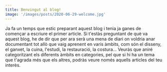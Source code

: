 ```yaml
---
title: Benvingut al blog!
image: '/images/posts/2020-06-29-welcome.jpg'
---
```


Ja fa un temps que estic preparant aquest blog i tenia ja ganes de
començar a escriure el primer article. Si t'estàs preguntant de què va
aquest blog<!--more-->, he de dir que per ara serà una mena de diari on
voldria anar documentant tot allò que vaig aprenent en varis àmbits, com
són el disseny, el ganxet, la cuina, l'estudi, la restauració, la
costura... Veuràs que aniré categoritzant els diferents àmbits en
categories, pel que si hi ha un tema que t'agrada més que els altres,
podràs veure només aquells articles del teu interès.